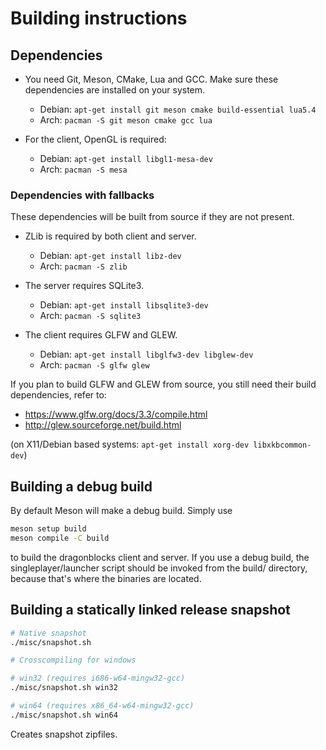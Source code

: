 # Building instructions

## Dependencies

- You need Git, Meson, CMake, Lua and GCC. Make sure these dependencies are installed on your system.
	- Debian: `apt-get install git meson cmake build-essential lua5.4`
	- Arch: `pacman -S git meson cmake gcc lua`

- For the client, OpenGL is required:
	- Debian: `apt-get install libgl1-mesa-dev`
	- Arch: `pacman -S mesa`

### Dependencies with fallbacks

These dependencies will be built from source if they are not present.

- ZLib is required by both client and server.
	- Debian: `apt-get install libz-dev`
	- Arch: `pacman -S zlib`

- The server requires SQLite3.
	- Debian: `apt-get install libsqlite3-dev`
	- Arch: `pacman -S sqlite3`

- The client requires GLFW and GLEW.
	- Debian: `apt-get install libglfw3-dev libglew-dev`
	- Arch: `pacman -S glfw glew`

If you plan to build GLFW and GLEW from source, you still need their build dependencies, refer to:

- https://www.glfw.org/docs/3.3/compile.html
- http://glew.sourceforge.net/build.html

(on X11/Debian based systems: `apt-get install xorg-dev libxkbcommon-dev`)

## Building a debug build

By default Meson will make a debug build. Simply use

```bash
meson setup build
meson compile -C build
```

to build the dragonblocks client and server.
If you use a debug build, the singleplayer/launcher script should be invoked from the build/ directory, because that's where the binaries are located.

## Building a statically linked release snapshot

```bash
# Native snapshot
./misc/snapshot.sh

# Crosscompiling for windows

# win32 (requires i686-w64-mingw32-gcc)
./misc/snapshot.sh win32

# win64 (requires x86_64-w64-mingw32-gcc)
./misc/snapshot.sh win64
```

Creates snapshot zipfiles.
